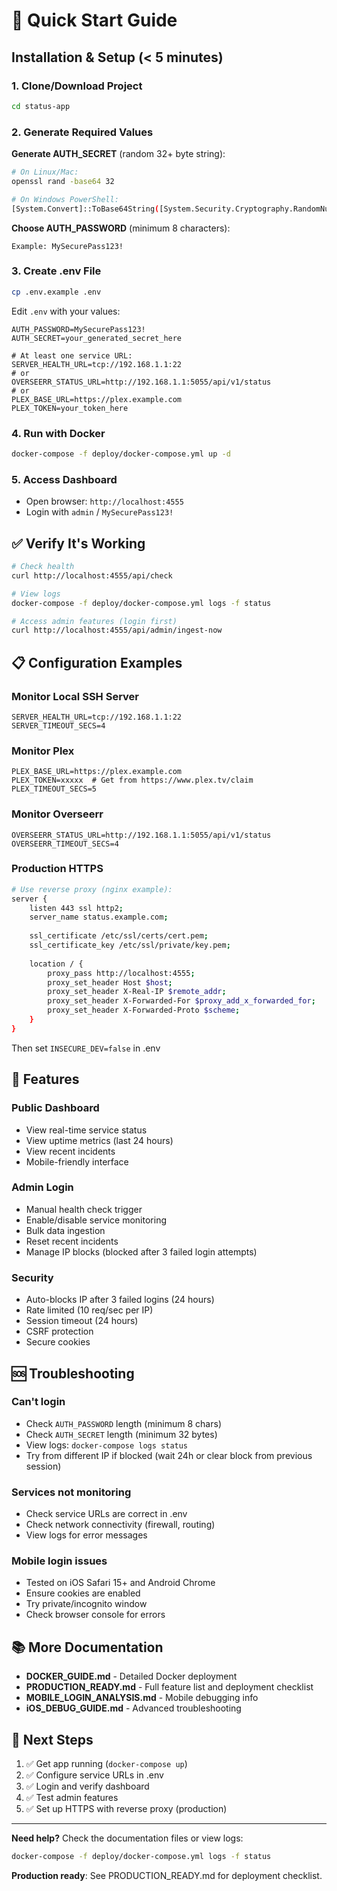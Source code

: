 # 🚀 Quick Start Guide

## Installation & Setup (< 5 minutes)

### 1. Clone/Download Project
```bash
cd status-app
```

### 2. Generate Required Values

**Generate AUTH_SECRET** (random 32+ byte string):
```bash
# On Linux/Mac:
openssl rand -base64 32

# On Windows PowerShell:
[System.Convert]::ToBase64String([System.Security.Cryptography.RandomNumberGenerator]::GetBytes(32))
```

**Choose AUTH_PASSWORD** (minimum 8 characters):
```
Example: MySecurePass123!
```

### 3. Create .env File
```bash
cp .env.example .env
```

Edit `.env` with your values:
```dotenv
AUTH_PASSWORD=MySecurePass123!
AUTH_SECRET=your_generated_secret_here

# At least one service URL:
SERVER_HEALTH_URL=tcp://192.168.1.1:22
# or
OVERSEERR_STATUS_URL=http://192.168.1.1:5055/api/v1/status
# or
PLEX_BASE_URL=https://plex.example.com
PLEX_TOKEN=your_token_here
```

### 4. Run with Docker
```bash
docker-compose -f deploy/docker-compose.yml up -d
```

### 5. Access Dashboard
- Open browser: `http://localhost:4555`
- Login with `admin` / `MySecurePass123!`

## ✅ Verify It's Working

```bash
# Check health
curl http://localhost:4555/api/check

# View logs
docker-compose -f deploy/docker-compose.yml logs -f status

# Access admin features (login first)
curl http://localhost:4555/api/admin/ingest-now
```

## 📋 Configuration Examples

### Monitor Local SSH Server
```dotenv
SERVER_HEALTH_URL=tcp://192.168.1.1:22
SERVER_TIMEOUT_SECS=4
```

### Monitor Plex
```dotenv
PLEX_BASE_URL=https://plex.example.com
PLEX_TOKEN=xxxxx  # Get from https://www.plex.tv/claim
PLEX_TIMEOUT_SECS=5
```

### Monitor Overseerr
```dotenv
OVERSEERR_STATUS_URL=http://192.168.1.1:5055/api/v1/status
OVERSEERR_TIMEOUT_SECS=4
```

### Production HTTPS
```bash
# Use reverse proxy (nginx example):
server {
    listen 443 ssl http2;
    server_name status.example.com;
    
    ssl_certificate /etc/ssl/certs/cert.pem;
    ssl_certificate_key /etc/ssl/private/key.pem;
    
    location / {
        proxy_pass http://localhost:4555;
        proxy_set_header Host $host;
        proxy_set_header X-Real-IP $remote_addr;
        proxy_set_header X-Forwarded-For $proxy_add_x_forwarded_for;
        proxy_set_header X-Forwarded-Proto $scheme;
    }
}
```

Then set `INSECURE_DEV=false` in .env

## 🔑 Features

### Public Dashboard
- View real-time service status
- View uptime metrics (last 24 hours)
- View recent incidents
- Mobile-friendly interface

### Admin Login
- Manual health check trigger
- Enable/disable service monitoring
- Bulk data ingestion
- Reset recent incidents
- Manage IP blocks (blocked after 3 failed login attempts)

### Security
- Auto-blocks IP after 3 failed logins (24 hours)
- Rate limited (10 req/sec per IP)
- Session timeout (24 hours)
- CSRF protection
- Secure cookies

## 🆘 Troubleshooting

### Can't login
- Check `AUTH_PASSWORD` length (minimum 8 chars)
- Check `AUTH_SECRET` length (minimum 32 bytes)
- View logs: `docker-compose logs status`
- Try from different IP if blocked (wait 24h or clear block from previous session)

### Services not monitoring
- Check service URLs are correct in .env
- Check network connectivity (firewall, routing)
- View logs for error messages

### Mobile login issues
- Tested on iOS Safari 15+ and Android Chrome
- Ensure cookies are enabled
- Try private/incognito window
- Check browser console for errors

## 📚 More Documentation

- **DOCKER_GUIDE.md** - Detailed Docker deployment
- **PRODUCTION_READY.md** - Full feature list and deployment checklist
- **MOBILE_LOGIN_ANALYSIS.md** - Mobile debugging info
- **iOS_DEBUG_GUIDE.md** - Advanced troubleshooting

## 🎯 Next Steps

1. ✅ Get app running (`docker-compose up`)
2. ✅ Configure service URLs in .env
3. ✅ Login and verify dashboard
4. ✅ Test admin features
5. ✅ Set up HTTPS with reverse proxy (production)

---

**Need help?** Check the documentation files or view logs:
```bash
docker-compose -f deploy/docker-compose.yml logs -f status
```

**Production ready**: See PRODUCTION_READY.md for deployment checklist.
